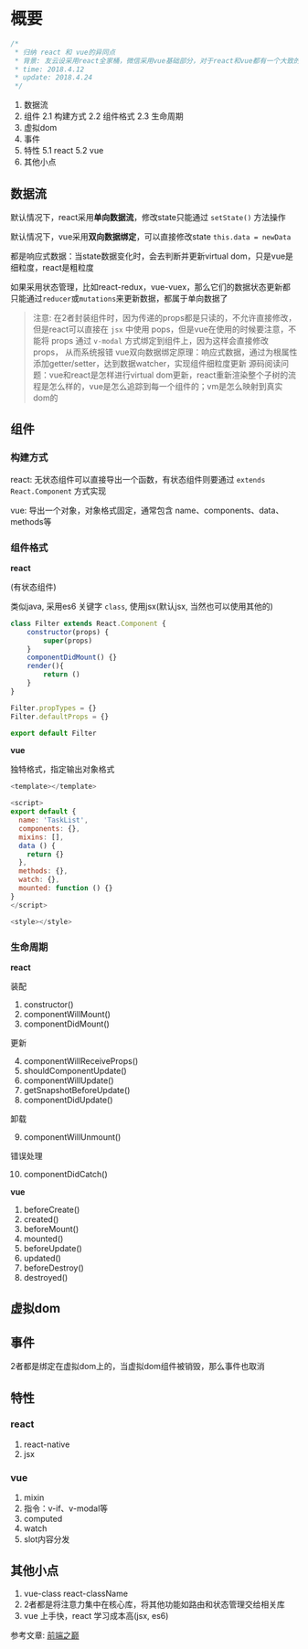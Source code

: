 # 概要

```javascript
/*
 * 归纳 react 和 vue的异同点
 * 背景: 友云设采用react全家桶，微信采用vue基础部分，对于react和vue都有一个大致的掌握，这里总结一下，做个区分
 * time: 2018.4.12
 * update: 2018.4.24
 */
```

1. 数据流
2. 组件
2.1 构建方式
2.2 组件格式
2.3 生命周期
3. 虚拟dom
4. 事件
5. 特性
5.1 react
5.2 vue
6. 其他小点

## 数据流

默认情况下，react采用**单向数据流**，修改state只能通过 `setState()` 方法操作

默认情况下，vue采用**双向数据绑定**，可以直接修改state `this.data = newData`

都是响应式数据：当state数据变化时，会去判断并更新virtual dom，只是vue是细粒度，react是粗粒度

如果采用状态管理，比如react-redux，vue-vuex，那么它们的数据状态更新都只能通过`reducer`或`mutations`来更新数据，都属于单向数据了

> 注意: 在2者封装组件时，因为传递的props都是只读的，不允许直接修改，但是react可以直接在 `jsx` 中使用 pops，但是vue在使用的时候要注意，不能将 props 通过 `v-modal` 方式绑定到组件上，因为这样会直接修改 props， 从而系统报错
> vue双向数据绑定原理：响应式数据，通过为根属性添加getter/setter，达到数据watcher，实现组件细粒度更新
> 源码阅读问题：vue和react是怎样进行virtual dom更新，react重新渲染整个子树的流程是怎么样的，vue是怎么追踪到每一个组件的；vm是怎么映射到真实dom的


## 组件

### 构建方式

react: 无状态组件可以直接导出一个函数，有状态组件则要通过 `extends React.Component` 方式实现

vue: 导出一个对象，对象格式固定，通常包含 name、components、data、methods等

### 组件格式

**react** 

(有状态组件)

类似java, 采用es6 关键字 `class`, 使用jsx(默认jsx, 当然也可以使用其他的)

```javascript
class Filter extends React.Component {
	constructor(props) {
        super(props)
    }
    componentDidMount() {}
	render(){
		return ()
	}
}

Filter.propTypes = {}
Filter.defaultProps = {}

export default Filter
```

**vue**

独特格式，指定输出对象格式

```javascript
<template></template>

<script>
export default {
  name: 'TaskList',
  components: {},
  mixins: [],
  data () {
    return {}
  },
  methods: {},
  watch: {},
  mounted: function () {}
}
</script>

<style></style>

```

### 生命周期

**react**

装配

1. constructor()
2. componentWillMount()
3. componentDidMount()

更新

4. componentWillReceiveProps()
5. shouldComponentUpdate()
6. componentWillUpdate()
7. getSnapshotBeforeUpdate()
8. componentDidUpdate()

卸载

9. componentWillUnmount()

错误处理

10. componentDidCatch()

**vue**

1. beforeCreate()
2. created()
3. beforeMount()
4. mounted()
5. beforeUpdate()
6. updated()
7. beforeDestroy()
8. destroyed()

## 虚拟dom

## 事件

2者都是绑定在虚拟dom上的，当虚拟dom组件被销毁，那么事件也取消

## 特性

### react

1. react-native
2. jsx

### vue 

1. mixin
2. 指令：v-if、v-modal等
3. computed
4. watch
5. slot内容分发

## 其他小点

1. vue-class react-className
2. 2者都是将注意力集中在核心库，将其他功能如路由和状态管理交给相关库
3. vue 上手快，react 学习成本高(jsx, es6)

参考文章: [前端之巅](https://mp.weixin.qq.com/s/KCZsBmQiCdLF2HJ5N4Pbyw)
